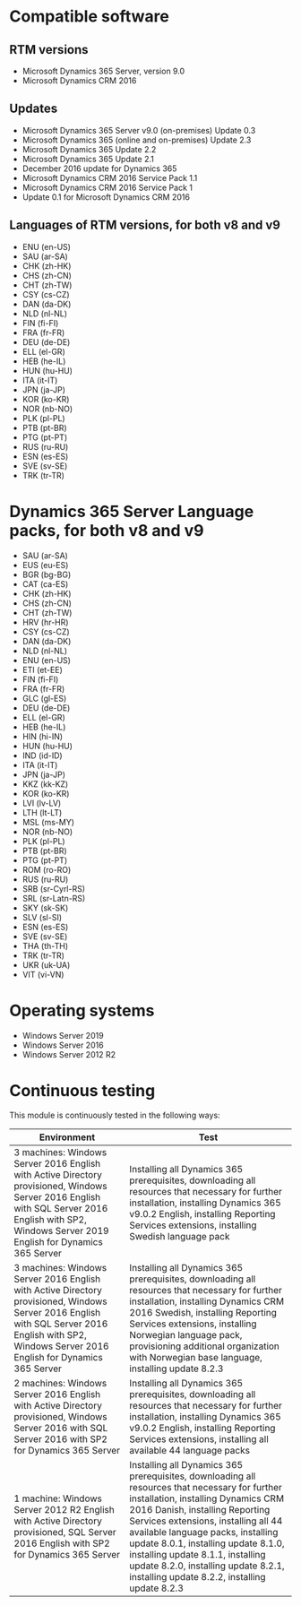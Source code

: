 # Compatible software

## RTM versions

* Microsoft Dynamics 365 Server, version 9.0
* Microsoft Dynamics CRM 2016

## Updates

* Microsoft Dynamics 365 Server v9.0 (on-premises) Update 0.3
* Microsoft Dynamics 365 (online and on-premises) Update 2.3
* Microsoft Dynamics 365 Update 2.2
* Microsoft Dynamics 365 Update 2.1
* December 2016 update for Dynamics 365
* Microsoft Dynamics CRM 2016 Service Pack 1.1
* Microsoft Dynamics CRM 2016 Service Pack 1
* Update 0.1 for Microsoft Dynamics CRM 2016

## Languages of RTM versions, for both v8 and v9

* ENU (en-US)
* SAU (ar-SA)
* CHK (zh-HK)
* CHS (zh-CN)
* CHT (zh-TW)
* CSY (cs-CZ)
* DAN (da-DK)
* NLD (nl-NL)
* FIN (fi-FI)
* FRA (fr-FR)
* DEU (de-DE)
* ELL (el-GR)
* HEB (he-IL)
* HUN (hu-HU)
* ITA (it-IT)
* JPN (ja-JP)
* KOR (ko-KR)
* NOR (nb-NO)
* PLK (pl-PL)
* PTB (pt-BR)
* PTG (pt-PT)
* RUS (ru-RU)
* ESN (es-ES)
* SVE (sv-SE)
* TRK (tr-TR)

# Dynamics 365 Server Language packs, for both v8 and v9

* SAU (ar-SA)
* EUS (eu-ES)
* BGR (bg-BG)
* CAT (ca-ES)
* CHK (zh-HK)
* CHS (zh-CN)
* CHT (zh-TW)
* HRV (hr-HR)
* CSY (cs-CZ)
* DAN (da-DK)
* NLD (nl-NL)
* ENU (en-US)
* ETI (et-EE)
* FIN (fi-FI)
* FRA (fr-FR)
* GLC (gl-ES)
* DEU (de-DE)
* ELL (el-GR)
* HEB (he-IL)
* HIN (hi-IN)
* HUN (hu-HU)
* IND (id-ID)
* ITA (it-IT)
* JPN (ja-JP)
* KKZ (kk-KZ)
* KOR (ko-KR)
* LVI (lv-LV)
* LTH (lt-LT)
* MSL (ms-MY)
* NOR (nb-NO)
* PLK (pl-PL)
* PTB (pt-BR)
* PTG (pt-PT)
* ROM (ro-RO)
* RUS (ru-RU)
* SRB (sr-Cyrl-RS)
* SRL (sr-Latn-RS)
* SKY (sk-SK)
* SLV (sl-SI)
* ESN (es-ES)
* SVE (sv-SE)
* THA (th-TH)
* TRK (tr-TR)
* UKR (uk-UA)
* VIT (vi-VN)

# Operating systems

* Windows Server 2019
* Windows Server 2016
* Windows Server 2012 R2

# Continuous testing

This module is continuously tested in the following ways:

| Environment | Test |
|-|-|
| 3 machines: Windows Server 2016 English with Active Directory provisioned, Windows Server 2016 English with SQL Server 2016 English with SP2, Windows Server 2019 English for Dynamics 365 Server | Installing all Dynamics 365 prerequisites, downloading all resources that necessary for further installation, installing Dynamics 365 v9.0.2 English, installing Reporting Services extensions, installing Swedish language pack |
| 3 machines: Windows Server 2016 English with Active Directory provisioned, Windows Server 2016 English with SQL Server 2016 English with SP2, Windows Server 2016 English for Dynamics 365 Server | Installing all Dynamics 365 prerequisites, downloading all resources that necessary for further installation, installing Dynamics CRM 2016 Swedish, installing Reporting Services extensions, installing Norwegian language pack, provisioning additional organization with Norwegian base language, installing update 8.2.3 |
| 2 machines: Windows Server 2016 English with Active Directory provisioned, Windows Server 2016 with SQL Server 2016 with SP2 for Dynamics 365 Server | Installing all Dynamics 365 prerequisites, downloading all resources that necessary for further installation, installing Dynamics 365 v9.0.2 English, installing Reporting Services extensions, installing all available 44 language packs |
| 1 machine: Windows Server 2012 R2 English with Active Directory provisioned, SQL Server 2016 English with SP2 for Dynamics 365 Server | Installing all Dynamics 365 prerequisites, downloading all resources that necessary for further installation, installing Dynamics CRM 2016 Danish, installing Reporting Services extensions, installing all 44 available language packs, installing update 8.0.1, installing update 8.1.0, installing update 8.1.1, installing update 8.2.0, installing update 8.2.1, installing update 8.2.2, installing update 8.2.3 |